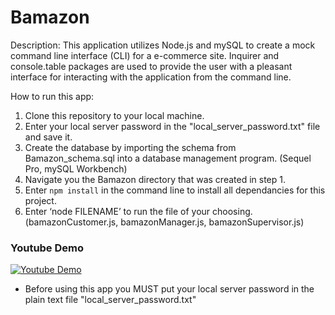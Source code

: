 # Bamazon

Description: This application utilizes Node.js and mySQL to create a mock command line interface (CLI) for a e-commerce site. Inquirer and console.table packages are used to provide the user with a pleasant interface for interacting with the application from the command line.



How to run this app:

1. Clone this repository to your local machine. 
2. Enter your local server password in the "local_server_password.txt" file and save it.
3. Create the database by importing the schema from Bamazon_schema.sql into a database management program. (Sequel Pro, mySQL Workbench)
4. Navigate you the Bamazon directory that was created in step 1.
5. Enter `npm install` in the command line to install all dependancies for this project.
6. Enter ‘node FILENAME’ to run the file of your choosing. (bamazonCustomer.js, bamazonManager.js, bamazonSupervisor.js) 
 



### Youtube Demo
[![Youtube Demo](https://i.ytimg.com/vi/3BZeMwhCe7g/1.jpg?time=1484347432635)](https://youtu.be/3BZeMwhCe7g "Youtube Demo")


* Before using this app you MUST put your local server password in the plain text file "local_server_password.txt" 
